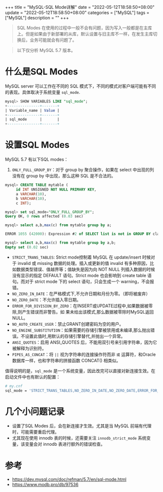 +++
title = "MySQL-SQL Mode详解"
date = "2022-05-12T18:58:50+08:00"
update = "2022-05-12T18:58:50+08:00"
categories = ["MySQL"]
tags = ["MySQL"]
description = ""
+++
> SQL Modes 在使用的过程中一般不会有问题，因为写入一般都是在主库上。但是如果由于新部署的从库，默认设置与旧主库不一样，在发生主库切换后，业务可能就会有问题了。

> 以下仅分析 MySQL 5.7 版本。

# 什么是SQL Modes
MySQL server 可以工作在不同的 SQL 模式下，不同的模式对客户端可能有不同的表现。具体取决于系统变量 `sql_mode`.
```SQL
mysql> SHOW VARIABLES LIKE "sql_mode";
+---------------+-------+
| Variable_name | Value |
+---------------+-------+
| sql_mode      |       |
+---------------+-------+
```


# 设置SQL Modes


MySQL 5.7 有以下SQL modes：
1.   `ONLY_FULL_GROUP_BY`：对于 group by 聚合操作，如果在 select 中出现的列没有在 group by 中出现，那么这种 SQL 是不合法的。
```SQL
mysql> CREATE TABLE mytable (
	 id INT UNSIGNED NOT NULL PRIMARY KEY,
	 a VARCHAR(10),
	 b VARCHAR(10),
	 c INT);

mysql> set sql_mode="ONLY_FULL_GROUP_BY";
Query OK, 0 rows affected (0.03 sec)

mysql> select a,b,max(c) from mytable group by a;

ERROR 1055 (42000): Expression #2 of SELECT list is not in GROUP BY clause and contains nonaggregated column 'ygc_test.mytable.b' which is not functionally dependent on columns in GROUP BY clause; this is incompatible with sql_mode=only_full_group_by

mysql> select a,b,max(c) from mytable group by a,b;
Empty set (0.02 sec)
```

- `STRICT_TRANS_TABLES`: Strict mode控制着 MySQL 在 update/insert 时候对于 invalid 或 missing 数据的处理。插入或更新的值 invalid 有多种原因，比如数据类型错误、值越界等；值缺失是因为向 NOT NULL 列插入数据的时候没有显示的指定 DEFAULT 语句。Strict mode 也会影响到 create table 语句。而对于 strict mode 下的 select 语句，只会生成一个 warning，不会报错。
- `NO_ZERO_IN_DATE`：在严格模式下,不允许日期和月份为零。（即将被废弃）
- `NO_ZERO_DATE`：不允许插入零日期。
- `ERROR_FOR_DIVISION_BY_ZERO`：在INSERT或UPDATE过程中,如果数据被零除,则产生错误而非警告。如 果未给出该模式,那么数据被零除时MySQL返回NULL。
- `NO_AUTO_CREATE_USER`：禁止GRANT创建密码为空的用户。
- `NO_ENGINE_SUBSTITUTION`：如果需要的存储引擎被禁用或未编译,那么抛出错误。不设置此值时,用默认的存储引擎替代,并抛出一个异常。
- `ANSI_QUOTES`：启用 ANSI_QUOTES 后，不能用双引号来引用字符串，因为它被解释为识别符。
- `PIPES_AS_CONCAT`：将 `||` 视为字符串的连接操作符而非 `或` 运算符，和Oracle数据库一样，也和字符串的拼接函数 CONCAT() 相类似。


值得说明的是，`sql_mode` 是一个系统变量，因此改完可以直接对新连接生效。在启动文件中也有默认的配置：
```bash
# my.cnf
sql_mode = 'STRICT_TRANS_TABLES,NO_ZERO_IN_DATE,NO_ZERO_DATE,ERROR_FOR_DIVISION_BY_ZERO,NO_AUTO_CREATE_USER,NO_ENGINE_SUBSTITUTION'
```
# 几个小问题记录
- 设置了SQL Modes 后，会在新连接才生效。尤其是当 MySQL 前端有代理时，可能需要重启代理。
- 尤其现在使用 innodb 表的时候，还需要关注 `innodb_strict_mode` 系统变量，该变量会对 innodb 表进行额外的错误检查。


# 参考
- https://dev.mysql.com/doc/refman/5.7/en/sql-mode.html
- https://www.modb.pro/db/97536